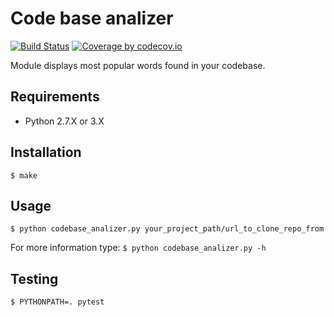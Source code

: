 Code base analizer
==================
[![Build Status](https://travis-ci.org/Grin941/codebase_analizer.svg?branch=master)](https://travis-ci.org/Grin941/codebase_analizer)
[![Coverage by codecov.io](https://codecov.io/gh/Grin941/codebase_analizer/branch/master/graphs/badge.svg?branch=master)](https://codecov.io/gh/Grin941/codebase_analizer?branch=master)

Module displays most popular words found in your codebase.

## Requirements

* Python 2.7.X or 3.X

## Installation

```
$ make
```

## Usage

```
$ python codebase_analizer.py your_project_path/url_to_clone_repo_from
```

For more information type: ```$ python codebase_analizer.py -h```

## Testing
```
$ PYTHONPATH=. pytest
```
